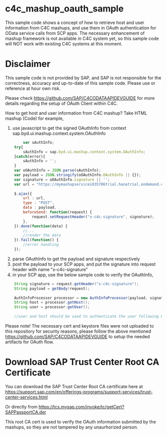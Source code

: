 # c4c_mashup_oauth_sample
This sample code shows a concept of how to retrieve host and user information from C4C mashups, and use them in OAuth authentication for OData service calls from SCP apps.
The necessary enhancement of mashup framework is not available in C4C system yet, so this sample code will NOT work with existing C4C systems at this moment.

# Disclaimer
This sample code is not provided by SAP, and SAP is not responsible for the correctness, accuracy and up-to-date of this sample code. Please use or reference at hour own risk.


Please check https://github.com/SAP/C4CODATAAPIDEVGUIDE for more details regarding the setup of OAuth Client within C4C.


How to get host and user information from C4C mashup?
Take HTML mashup (Code) for example, 

1. use javascript to get the signed OAuthInfo from context sap.byd.ui.mashup.context.system.OAuthInfo
```javascript
        var sAuthInfo;
	try{
		sAuthInfo = sap.byd.ui.mashup.context.system.OAuthInfo;
	}catch(error){
		sAuthInfo = '';
	}
	var oOAuthInfo = JSON.parse(sAuthInfo);
	var payload = JSON.stringify(oOAuthInfo.OAuthInfo || {});			
	var signature = oOAuthInfo.signature || '';
	var url = "https://mymashupservicei035706trial.hanatrial.ondemand.com/MyMashupService/MyMashupServiceServlet";
			
	$.ajax({
		url : url,
		type : "POST",
		data : payload,
		beforeSend: function(request) {
		    request.setRequestHeader("x-c4c-signature", signature);
		},
	}).done(function(data) {
		//...
		//render the data
	}).fail(function() {
		//error handling
	}); 
```


2. parse OAuthInfo to get the payload and signature respectively
3. post the payload to your SCP apps, and put the signature into request header with name "x-c4c-signature"
4. in your SCP app, use the below sample code to verify the OAuthInfo,
```java
	String signature = request.getHeader("x-c4c-signature");
	String payload = getBody(request);
		
	AuthInfoProcessor processor = new AuthInfoProcessor(payload, signature);
	String host = processor.getHost();
	String user = processor.getUser();
	
	//user and host should be used to authenticate the user following OAuth flow
```


Please note!
The necessary cert and keystore files were not uploaded to this repository for security reasons, please follow the above mentioned  https://github.com/SAP/C4CODATAAPIDEVGUIDE to setup the needed artifacts for OAuth flow.

# Download SAP Trust Center Root CA Certificate
You can download the SAP Trust Center Root CA certificate here at 
https://support.sap.com/en/offerings-programs/support-services/trust-center-services.html

Or directly from https://tcs.mysap.com/invoke/tc/getCert?SAPPassportCA.der

This root CA cert is used to verify the OAuth information submitted by the mashups, so they are not tampered by any unaurhorized person.
